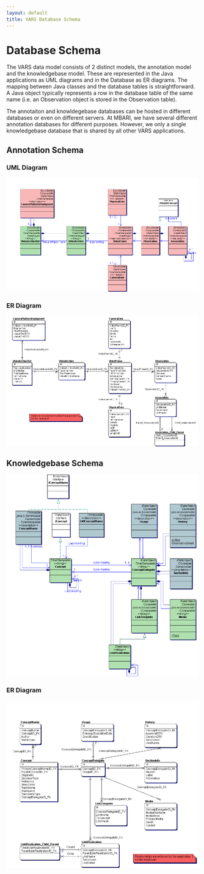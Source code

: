 ```yaml
---
layout: default
title: VARS Database Schema
---
```


# Database Schema

The VARS data model consists of 2 distinct models, the annotation model and the knowledgebase model. These are represented in the Java applications as UML diagrams and in the Database as ER diagrams. The mapping between Java classes and the database tables is straightforward. A Java object typically represents a row in the database table of the same name (i.e. an Observation object is stored in the Observation table). 

The annotaiton and knowldegebase databases can be hosted in different databases or even on different servers. At MBARI, we have several different annotation databases for different purposes. However, we only a single knowledgebase database that is shared by all other VARS applications.

## Annotation Schema

### UML Diagram

<p align="center">
    <img width="600" src="images/developer_AnnotationClasses.gif" />
</p>

### ER Diagram

<p align="center">
    <img width="600" src="images/developer_AnnotationER.gif" />
</p>

## Knowledgebase Schema

<p align="center">
    <img width="600" src="images/developer_KnowledgebaseClasses.gif" />
</p>

### ER Diagram

<p align="center">
    <img width="600" src="images/developer_KnowledgebaseER.gif" />
</p>


